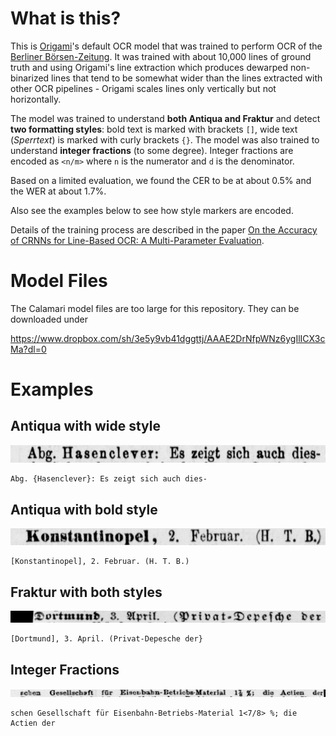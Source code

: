 # What is this?

This is <a href="https://github.com/poke1024/origami">Origami</a>'s default OCR model that was trained to perform OCR of the <a href="http://zefys.staatsbibliothek-berlin.de/list/title/zdb/2436020X/">Berliner Börsen-Zeitung</a>. It was trained with about 10,000 lines of ground truth and using Origami's line extraction which produces dewarped non-binarized lines that tend to be somewhat wider than the lines extracted with other OCR pipelines - Origami scales lines only vertically but not horizontally.

The model was trained to understand **both Antiqua and Fraktur** and detect **two formatting styles**: bold text is marked with brackets `[]`, wide text (*Sperrtext*) is marked with curly brackets `{}`. The model was also trained to understand **integer fractions** (to some degree). Integer fractions are encoded as `<n/m>` where `n` is the numerator and `d` is the denominator.

Based on a limited evaluation, we found the CER to be at about 0.5% and the WER at about 1.7%.

Also see the examples below to see how style markers are encoded.

Details of the training process are described in the paper <a href="https://arxiv.org/abs/2008.02777">On the Accuracy of CRNNs for Line-Based OCR: A Multi-Parameter Evaluation</a>.

# Model Files

The Calamari model files are too large for this repository. They can be downloaded under

https://www.dropbox.com/sh/3e5y9vb41dggttj/AAAE2DrNfpWNz6ygIlICX3cMa?dl=0

# Examples

## Antiqua with wide style

![Example Line](/images/2436020X_1884-05-02_0_206_001.22.0.png)

```
Abg. {Hasenclever}: Es zeigt sich auch dies-
```

## Antiqua with bold style

![Example Line](/images/2436020X_1879-02-03_0_56_001.1.3.png)

```
[Konstantinopel], 2. Februar. (H. T. B.)
```

## Fraktur with both styles

![Example Line](/images/2436020X_1875-04-04_0_155_001.16.9.png)

```
[Dortmund], 3. April. (Privat-Depesche der}
```

## Integer Fractions

![Example Line](/images/2436020X_1872-02-19_0_83_010.25.31.png)

```
schen Gesellschaft für Eisenbahn-Betriebs-Material 1<7/8> %; die Actien der
```
